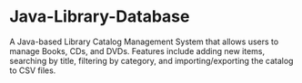 # Java-Library-Database
A Java-based Library Catalog Management System that allows users to manage Books, CDs, and DVDs. Features include adding new items, searching by title, filtering by category, and importing/exporting the catalog to CSV files.
